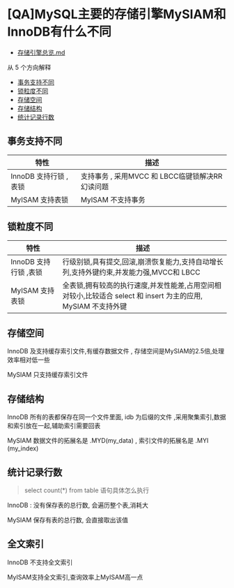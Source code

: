 # [QA]MySQL主要的存储引擎MySIAM和InnoDB有什么不同

-  [存储引擎总览.md](../../13-persistence/01-MySQL/07-存储引擎/存储引擎总览.md) 

从 5 个方向解释

- [事务支持不同](#事务支持不同)
- [锁粒度不同](#锁粒度不同)
- [存储空间](#存储空间)
- [存储结构](@存储结构)
- [统计记录行数](#统计记录行数)

## 事务支持不同

| 特性                  | 描述                                            |
| --------------------- | ----------------------------------------------- |
| InnoDB 支持行锁 ,表锁 | 支持事务 , 采用MVCC 和 LBCC临键锁解决RR幻读问题 |
| MyISAM 支持表锁       | MyISAM 不支持事务                               |

## 锁粒度不同

| 特性                  | 描述                                                         |
| --------------------- | ------------------------------------------------------------ |
| InnoDB 支持行锁 ,表锁 | 行级别锁,具有提交,回滚,崩溃恢复能力,支持自动增长列,支持外键约束,并发能力强,MVCC和 LBCC |
| MyISAM 支持表锁       | 全表锁,拥有较高的执行速度,并发性能差,占用空间相对较小,比较适合 select 和 insert 为主的应用, MySIAM 不支持外键 |

## 存储空间

InnoDB 及支持缓存索引文件,有缓存数据文件 , 存储空间是MySIAM的2.5倍,处理效率相对低一些

MySIAM 只支持缓存索引文件 

## 存储结构

InnoDB 所有的表都保存在同一个文件里面, idb 为后缀的文件 ,采用聚集索引,数据和索引放在一起,辅助索引需要回表

MySIAM 数据文件的拓展名是 .MYD(my_data) , 索引文件的拓展名是 .MYI (my_index)

## 统计记录行数

> select count(*) from table 语句具体怎么执行

InnoDB : 没有保存表的总行数, 会遍历整个表,消耗大

MySIAM 保存有表的总行数, 会直接取出该值

## 全文索引

InnoDB 不支持全文索引 

MyISAM支持全文索引,查询效率上MyISAM高一点